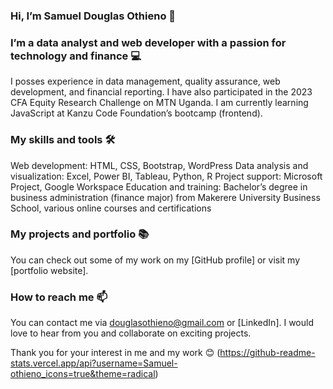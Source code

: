 ### Hi, I’m Samuel Douglas Othieno 👋
### I’m a data analyst and web developer with a passion for technology and finance 💻
I posses experience in data management, quality assurance, web development, and financial reporting. I have also participated in the 2023 CFA Equity Research Challenge on MTN Uganda. I am currently learning JavaScript at Kanzu Code Foundation’s bootcamp (frontend).

### My skills and tools 🛠️
Web development: HTML, CSS, Bootstrap, WordPress
Data analysis and visualization: Excel, Power BI, Tableau, Python, R
Project support: Microsoft Project, Google Workspace
Education and training: Bachelor’s degree in business administration (finance major) from Makerere University Business School, various online courses and certifications
### My projects and portfolio 📚
You can check out some of my work on my [GitHub profile] or visit my [portfolio website].

### How to reach me 📫
You can contact me via douglasothieno@gmail.com or [LinkedIn]. I would love to hear from you and collaborate on exciting projects.

Thank you for your interest in me and my work 😊
(https://github-readme-stats.vercel.app/api?username=Samuel-othieno_icons=true&theme=radical)
